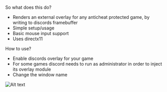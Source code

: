 So what does this do?
- Renders an external overlay for any anticheat protected game, by writing to discords framebuffer
- Simple setup/usage
- Basic mouse input support
- Uses directx11

How to use?
- Enable discords overlay for your game
- For some games discord needs to run as administrator in order to inject its overlay module
- Change the window name

<img title="a title" alt="Alt text" src="https://i.imgur.com/oaKR9Cf.png">

